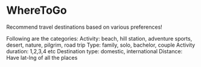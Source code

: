 WhereToGo
=========

Recommend travel destinations based on various preferences!

Following are the categories:
Activity: beach, hill station, adventure sports, desert, nature, pilgrim, road trip
Type: family, solo, bachelor, couple
Activity duration: 1,2,3,4 etc
Destination type: domestic, international
Distance: Have lat-lng of all the places
